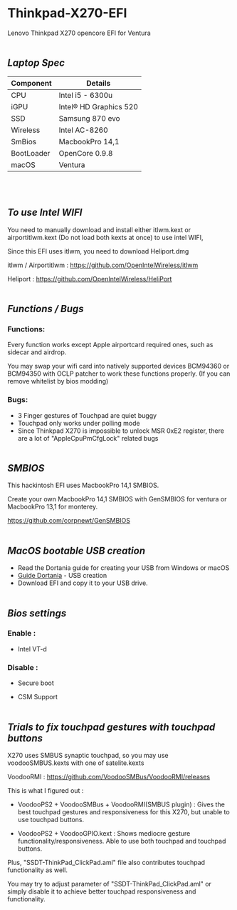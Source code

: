 # **Thinkpad-X270-EFI**
Lenovo Thinkpad X270 opencore EFI for Ventura <br><br>


## _Laptop Spec_

| Component        | Details                            |
| ---------------- | ---------------------------------- |
| CPU              | Intel i5 - 6300u                   |
| iGPU             | Intel® HD Graphics 520             |
| SSD              | Samsung 870 evo                    |
| Wireless         | Intel AC-8260                      |
| SmBios           | MacbookPro 14,1                    |
| BootLoader       | OpenCore 0.9.8                     |
| macOS            | Ventura                            |

<br><br>


## _To use Intel WIFI_

You need to manually download and install either itlwm.kext or airportitlwm.kext (Do not load both kexts at once) to use intel WIFI,

Since this EFI uses itlwm, you need to download Heliport.dmg

itlwm / Airportitlwm : https://github.com/OpenIntelWireless/itlwm

Heliport : https://github.com/OpenIntelWireless/HeliPort
<br><br>


## _Functions / Bugs_


### Functions:

Every function works except Apple airportcard required ones, such as sidecar and airdrop. 

You may swap your wifi card into natively supported devices BCM94360 or BCM94350 with OCLP patcher to work these functions properly. (If you can remove whitelist by bios modding)<br>


### Bugs:

- 3 Finger gestures of Touchpad are quiet buggy
- Touchpad only works under polling mode
- Since Thinkpad X270 is impossible to unlock MSR 0xE2 register, there are a lot of "AppleCpuPmCfgLock" related bugs
  <br><br>


## _SMBIOS_

This hackintosh EFI uses MacbookPro 14,1 SMBIOS.

Create your own MacbookPro 14,1 SMBIOS with GenSMBIOS for ventura or MacbookPro 13,1 for monterey.

https://github.com/corpnewt/GenSMBIOS
<br><br>


## _MacOS bootable USB creation_

- Read the Dortania guide for creating your USB from Windows or macOS
- [Guide Dortania](https://dortania.github.io/OpenCore-Install-Guide/installer-guide/) - USB creation
- Download EFI and copy it to your USB drive.
<br><br>


## _Bios settings_


### Enable : 

- Intel VT-d
  <br>

### Disable : 

- Secure boot

- CSM Support
<br><br>
            
## _Trials to fix touchpad gestures with touchpad buttons_

X270 uses SMBUS synaptic touchpad, so you may use voodooSMBUS.kexts with one of satelite.kexts

VoodooRMI : https://github.com/VoodooSMBus/VoodooRMI/releases


This is what I figured out :

- VoodooPS2 + VoodooSMBus + VoodooRMI(SMBUS plugin) : Gives the best touchpad gestures and responsiveness for this X270, but unable to use touchpad buttons.

- VoodooPS2 + VoodooGPIO.kext : Shows mediocre gesture functionality/responsiveness. Able to use both touchpad and touchpad buttons.
  

Plus, "SSDT-ThinkPad_ClickPad.aml" file also contributes touchpad functionality as well.

You may try to adjust parameter of "SSDT-ThinkPad_ClickPad.aml" or simply disable it to achieve better touchpad responsiveness and functionality.
